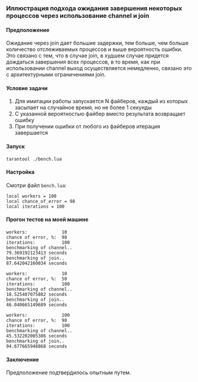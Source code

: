 ### Иллюстрация подхода ожидания завершения некоторых процессов через использование channel и join

#### Предположение

Ожидание через join дает большие задержки, тем больше, чем больше количество отслеживаемых процессов и выше вероятность ошибки. Это связано с тем, что в случае join, в худшем случае придется дождаться завершения всех процессов, в то время, как при использовании channel выход осуществляется немедленно, связано это с архитектурными ограничениями join.

#### Условие задачи

1. Для имитации работы запускается N файберов, каждый из которых засыпает на случайное время, но не более 1 секунды
2. С указанной вероятностью файбер вместо результата возвращает ошибку
3. При получении ошибки от любого из файберов итерация завершается

#### Запуск

```
tarantool ./bench.lua
```

#### Настройка

Смотри файл ```bench.lua```:

```
local workers = 100
local chance_of_error = 98
local iterations = 100
```

#### Прогон тестов на моей машине

```
workers:             10
chance of error, %:  98
iterations:          100
benchmarking of channel..
79.369192123413 seconds
benchmarking of join..
87.642042160034 seconds
```

```
workers:             10
chance of error, %:  50
iterations:          100
benchmarking of channel..
18.525407075882	seconds
benchmarking of join..
46.040665149689	seconds
```

```
workers:             100
chance of error, %:  98
iterations:          100
benchmarking of channel..
45.532202005386 seconds
benchmarking of join..
94.677665948868 seconds
```

#### Заключение

Предположение подтвердилось опытным путем.
